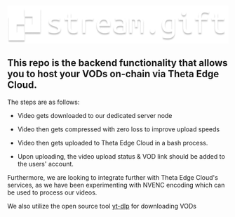 ![stream.gift](public/banner.png)

## This repo is the backend functionality that allows you to host your VODs on-chain via Theta Edge Cloud.

The steps are as follows:

- Video gets downloaded to our dedicated server node

- Video then gets compressed with zero loss to improve upload speeds

- Video then gets uploaded to Theta Edge Cloud in a bash process.

- Upon uploading, the video upload status & VOD link should be added to the users' account.

Furthermore, we are looking to integrate further with Theta Edge Cloud's services, as we have been experimenting with
NVENC encoding which can be used to process our videos. 

We also utilize the open source tool  [yt-dlp](https://github.com/yt-dlp/yt-dlp) for downloading VODs 